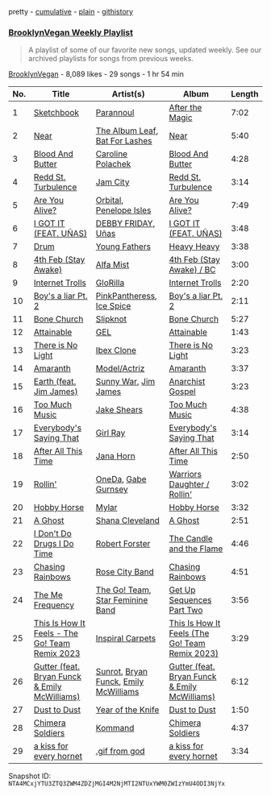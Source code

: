 pretty - [cumulative](/playlists/cumulative/0ZQcCFqc1ziBiC1fvrrbsT.md) - [plain](/playlists/plain/0ZQcCFqc1ziBiC1fvrrbsT) - [githistory](https://github.githistory.xyz/mackorone/spotify-playlist-archive/blob/main/playlists/plain/0ZQcCFqc1ziBiC1fvrrbsT)

### [BrooklynVegan Weekly Playlist](https://open.spotify.com/playlist/0ZQcCFqc1ziBiC1fvrrbsT)

> A playlist of some of our favorite new songs, updated weekly\. See our archived playlists for songs from previous weeks.

[BrooklynVegan](https://open.spotify.com/user/brooklynvegan) - 8,089 likes - 29 songs - 1 hr 54 min

| No. | Title | Artist(s) | Album | Length |
|---|---|---|---|---|
| 1 | [Sketchbook](https://open.spotify.com/track/2W0oxCN4os2sgGUyOsYEU9) | [Parannoul](https://open.spotify.com/artist/7eZbNxarrTW4VkRI8u9aDX) | [After the Magic](https://open.spotify.com/album/1rz6c0Nm9Zo1YmgA3P521A) | 7:02 |
| 2 | [Near](https://open.spotify.com/track/2L930ErFAGUsUxxOOUEonO) | [The Album Leaf](https://open.spotify.com/artist/02uPe16VFxPaiueQsPEDkE), [Bat For Lashes](https://open.spotify.com/artist/6l77PmL5iuEEcYjGl8K6s7) | [Near](https://open.spotify.com/album/5ARWRDGT8n9cydDFVffpqo) | 5:40 |
| 3 | [Blood And Butter](https://open.spotify.com/track/1QmWunl2nbV9o9lujiLIDn) | [Caroline Polachek](https://open.spotify.com/artist/4Ge8xMJNwt6EEXOzVXju9a) | [Blood And Butter](https://open.spotify.com/album/3dedSM3XVmO5P5cSxXdU7K) | 4:28 |
| 4 | [Redd St\. Turbulence](https://open.spotify.com/track/0NaapbT4ZqEUSKn2q8Ven3) | [Jam City](https://open.spotify.com/artist/4jEa9eTpzzkuDQ9JMr0LT3) | [Redd St\. Turbulence](https://open.spotify.com/album/6i1bvQ41PabPEbUTiiPw8A) | 3:14 |
| 5 | [Are You Alive?](https://open.spotify.com/track/44fV6giDsLqDE28fN6vhKp) | [Orbital](https://open.spotify.com/artist/3csPCeXsj2wezyvkRFzvmV), [Penelope Isles](https://open.spotify.com/artist/14b8PuCbilMIPEgWlC4P5G) | [Are You Alive?](https://open.spotify.com/album/1KGbqzfRRBbk5H6xlvjZj7) | 7:49 |
| 6 | [I GOT IT \(FEAT\. UÑAS\)](https://open.spotify.com/track/4WFWaNt3YlOYbqjeaSPo6q) | [DEBBY FRIDAY](https://open.spotify.com/artist/5lofelrRCFBwzTF616hSx4), [Uñas](https://open.spotify.com/artist/7KxOg00RqgYHkrbd8T2OSd) | [I GOT IT \(FEAT\. UÑAS\)](https://open.spotify.com/album/6zCqTsJiwNIyhcJSaHVEzO) | 3:48 |
| 7 | [Drum](https://open.spotify.com/track/0woEYg2SEO3u2MFKmVnDgM) | [Young Fathers](https://open.spotify.com/artist/5mZC7ndY6oGMxJentRwsuV) | [Heavy Heavy](https://open.spotify.com/album/6CmlLROLOUJZnZ8QeCCpqD) | 3:38 |
| 8 | [4th Feb \(Stay Awake\)](https://open.spotify.com/track/6IzijLoprF6dUrXbBeGCOv) | [Alfa Mist](https://open.spotify.com/artist/2i1CPudyCUjL50Wqjv8AMI) | [4th Feb \(Stay Awake\) / BC](https://open.spotify.com/album/0OpZZhtsJYMTUfOpCDNpLw) | 3:00 |
| 9 | [Internet Trolls](https://open.spotify.com/track/5c2IvJeaFx4m2DmOR1iryD) | [GloRilla](https://open.spotify.com/artist/2qoQgPAilErOKCwE2Y8wOG) | [Internet Trolls](https://open.spotify.com/album/1T1BSzvHFyuHBJrUOH3QhR) | 2:20 |
| 10 | [Boy's a liar Pt\. 2](https://open.spotify.com/track/6AQbmUe0Qwf5PZnt4HmTXv) | [PinkPantheress](https://open.spotify.com/artist/78rUTD7y6Cy67W1RVzYs7t), [Ice Spice](https://open.spotify.com/artist/3LZZPxNDGDFVSIPqf4JuEf) | [Boy's a liar Pt\. 2](https://open.spotify.com/album/6cVfHBcp3AdpYY0bBglkLN) | 2:11 |
| 11 | [Bone Church](https://open.spotify.com/track/36sAFU68abNDrMOJI5QYZi) | [Slipknot](https://open.spotify.com/artist/05fG473iIaoy82BF1aGhL8) | [Bone Church](https://open.spotify.com/album/3YfWgkwUS52CmKJeOpBACz) | 5:27 |
| 12 | [Attainable](https://open.spotify.com/track/4QUgb2DKAg4My1m2sbmNgw) | [GEL](https://open.spotify.com/artist/1fRv9jiRIN7zAOSpOfRP73) | [Attainable](https://open.spotify.com/album/0sqW3ChYBPwj3U7YJ0jbBx) | 1:43 |
| 13 | [There is No Light](https://open.spotify.com/track/6PM8kDRQM69VJtRFWRA67f) | [Ibex Clone](https://open.spotify.com/artist/0cWRxKAo21ricOYFCitftB) | [There is No Light](https://open.spotify.com/album/2HN1gr7vQVQwAmHPxqZdtm) | 3:23 |
| 14 | [Amaranth](https://open.spotify.com/track/4W9z61gMeOF0oSTj5T3xbB) | [Model/Actriz](https://open.spotify.com/artist/7gdb1IQFHFQqCc5KoLTYNC) | [Amaranth](https://open.spotify.com/album/7u2J8LUCqVrcU80IrnkXkf) | 3:37 |
| 15 | [Earth \(feat\. Jim James\)](https://open.spotify.com/track/4M3rsLAl4b7tyqnrbaXX12) | [Sunny War](https://open.spotify.com/artist/01GKiTphQwz4guZQntMha8), [Jim James](https://open.spotify.com/artist/1MhtYlJvUqfd2EgHSQTGK4) | [Anarchist Gospel](https://open.spotify.com/album/1clekgjwj7TdXgYjQjm1BJ) | 3:23 |
| 16 | [Too Much Music](https://open.spotify.com/track/0WwJffrixdTk9m74Gr5K1N) | [Jake Shears](https://open.spotify.com/artist/6prqlx3RqGdTYsXANXDCR1) | [Too Much Music](https://open.spotify.com/album/64027I7hoqCPxRjGhIK7yP) | 4:38 |
| 17 | [Everybody's Saying That](https://open.spotify.com/track/55jFlmJxprZ7qLyBR9pfKi) | [Girl Ray](https://open.spotify.com/artist/0MoDfakkeeD4FwftxAXwEd) | [Everybody's Saying That](https://open.spotify.com/album/4fkcDJPnqXCeObOuj95AKL) | 3:14 |
| 18 | [After All This Time](https://open.spotify.com/track/6pHL3CLFfkXqYGJZBk4l2c) | [Jana Horn](https://open.spotify.com/artist/1LrML89CKJhZjgji63Bvx1) | [After All This Time](https://open.spotify.com/album/3noFWYo0GT5o7RbsVPo9az) | 2:50 |
| 19 | [Rollin'](https://open.spotify.com/track/4P58cOQOOPuO1WwmZXqH4E) | [OneDa](https://open.spotify.com/artist/1DwRZpAKiTkUXcprfnxEFr), [Gabe Gurnsey](https://open.spotify.com/artist/1tZeQ8pR2cJc1nFtaFeCdu) | [Warriors Daughter / Rollin'](https://open.spotify.com/album/6RgzN4oYFPLJCUqqZ6bYgp) | 3:02 |
| 20 | [Hobby Horse](https://open.spotify.com/track/6vSMcRXRVapZqzkN7Ein8s) | [Mylar](https://open.spotify.com/artist/2dr4PaAuqY7Li1pxnZmtic) | [Hobby Horse](https://open.spotify.com/album/2hYqw5JDB1XDjm6EaxE6LG) | 3:32 |
| 21 | [A Ghost](https://open.spotify.com/track/0AVZ1tiSe23NnrrJjdOSr5) | [Shana Cleveland](https://open.spotify.com/artist/5E6dR5oDjhT39zr1YuXRq0) | [A Ghost](https://open.spotify.com/album/1QBRg3eax5Aa6w5NprCzHh) | 2:51 |
| 22 | [I Don't Do Drugs I Do Time](https://open.spotify.com/track/0vfyKgLNKaseqMaOrS4tJt) | [Robert Forster](https://open.spotify.com/artist/4yvuCAFk8vERXXBf138h8S) | [The Candle and the Flame](https://open.spotify.com/album/1e0pkJp4dZGq6vGa7L47rd) | 4:46 |
| 23 | [Chasing Rainbows](https://open.spotify.com/track/0ao9N1mBCGgB2kaGCxWfS4) | [Rose City Band](https://open.spotify.com/artist/4TysFpMssaAsBomBur7jpK) | [Chasing Rainbows](https://open.spotify.com/album/2gPB0OuySdfFt0Kb5S0TeI) | 4:51 |
| 24 | [The Me Frequency](https://open.spotify.com/track/7CHmz3a03vCr5rBLkj2u7p) | [The Go! Team](https://open.spotify.com/artist/6veTV9sF06FBf2KN0xAdvo), [Star Feminine Band](https://open.spotify.com/artist/3dy8kIwzqBk3FvlJkfhVjy) | [Get Up Sequences Part Two](https://open.spotify.com/album/4wkclV3QQZPnjFWBqqrgzh) | 3:56 |
| 25 | [This Is How It Feels \- The Go! Team Remix 2023](https://open.spotify.com/track/13z81lefWUETL2P3RvnbaE) | [Inspiral Carpets](https://open.spotify.com/artist/66GWpx9iLxrvvfhDsG9STP) | [This Is How It Feels \(The Go! Team Remix 2023\)](https://open.spotify.com/album/23yuKUjOb5QnsfQCqnHfmT) | 3:29 |
| 26 | [Gutter \(feat\. Bryan Funck & Emily McWilliams\)](https://open.spotify.com/track/5iOZN278KV5AlpEq2Uwmks) | [Sunrot](https://open.spotify.com/artist/7c0RYfybXbQZJHzVCMROQR), [Bryan Funck](https://open.spotify.com/artist/36oOx4OznjMeepjba5qQsT), [Emily McWilliams](https://open.spotify.com/artist/3g2UhYJrRUrzxpGNROpNR5) | [Gutter \(feat\. Bryan Funck & Emily McWilliams\)](https://open.spotify.com/album/35jCEOuht0R1sUjS5P1XYx) | 6:12 |
| 27 | [Dust to Dust](https://open.spotify.com/track/2WENEbMX3LP0BR4OSYcwwr) | [Year of the Knife](https://open.spotify.com/artist/6z6uImpvyrxii5OyX1ic8Q) | [Dust to Dust](https://open.spotify.com/album/1P99aFkpE89pgpSjKZ5axS) | 1:50 |
| 28 | [Chimera Soldiers](https://open.spotify.com/track/3fJ9brORCmKrlr7K5zCVn5) | [Kommand](https://open.spotify.com/artist/2ARiBdiOC3x2yKOjttPE63) | [Chimera Soldiers](https://open.spotify.com/album/4oq5EM4pMUV4pIGKlQ4A05) | 4:37 |
| 29 | [a kiss for every hornet](https://open.spotify.com/track/4zjoNVLpEHz2SYlNhtxsMb) | [.gif from god](https://open.spotify.com/artist/4qVaCnGWlXCy5IP1nNVlT5) | [a kiss for every hornet](https://open.spotify.com/album/6C8roo7XUDgyfBS0RQrU8Y) | 3:34 |

Snapshot ID: `NTA4MCxjYTU3ZTQ3ZWM4ZDZjMGI4M2NjMTI2NTUxYWM0ZWIzYmU4ODI3NjYx`
